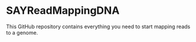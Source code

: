 # SAYReadMappingDNA
This GitHub repository contains everything you need to start mapping reads to a genome.
